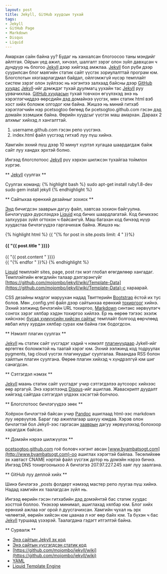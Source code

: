 ```yaml
---
layout: post
title: Jekyll, GitHub хуудсын тухай 
tags:
- Jekyll
- GitHub Page
- Markdown
- Disqus
- Liquid
---
```



Амархан сайн байна уу? Будаг нь ханхалсан блогоосоо таны мэндийг айлтгая. Ойрын үед ажил, хичээл, шалгалт зэрэг олон зүйл давхцсан ч 
дундуур нь блогоо [Jekyll][1] дээр хийгээд амжлаа. [Jekyll][1] бол рүби дээр суурилсан блог маягийн статик сайт үүсгэх зориулалттай 
програм юм. Блогспотын хязгаарлагдмал байдал, ойлгомжгүй нүсэр темплайт систем зэрэг олон зүйлээс нь нэгэнтээ залхаад байсны дээр 
[GitHub хуудас][2] [Jekyll][1]-ийг дэмждэг тухай дуулмагц уухайн тас [Jekyll][1] руу урвачихлаа. [GitHub хуудасын][2] тухай товчхон 
өгүүлэхэд энэ нь хэрэглэгчиддээ өөрсдийн дэд домайнээ үүсгэх, мөн статик html вэб хост хийх боломж олгодог юм байна. Жишээ нь миний 
гитхаб хэрэглэгчийн нэр pcetsogtoo бөгөөд би pcetsogtoo.github.com гэсэн дэд домайн эзэмшиж байна. Өөрийн хуудсыг үүсгэх маш амархан. 
Дараах 2 алхмыг хийхэд л хангалттай. 

1. username.github.com гэсэн репо үүсгэнэ.
2. index.html файл үүсгээд гитхаб луу пүш хийнэ.

Хамгийн эхний пүш дээр 10 минут хүртэл хугацаа шаардагдаж байж сайт луу хандах эрхтэй болно. 

Ингээд блогспотоос [Jekyll][1] рүү хэрхэн шилжсэн тухайгаа тоймлон хүргэе.


** [Jekyll][1] суулгах **

Суулгах команд:
{% highlight bash %}
sudo apt-get install ruby1.8-dev
sudo gem install jekyll
{% endhighlight %}

** Сайтыхаа ерөнхий дезайныг зохиох ** 


[Энд][3] бичигдсэн зааврын дагуу файл, хавтсаа зохион байгуулна. Бичлэгүүдээ дүрслэхдээ [Liquid][11] код бичих шаардлагатай. 
Код бичихээс залхуурах зүйл огтохон ч байсангүй. Маш багахан код бичээд нүүр хуудастаа бичлэгүүдээ гаргачихаж байна.  Жишээ нь:

{% highlight html %}
  {{ "{% for post in site.posts limit: 4 " }}%} 
    <div class="post">
      <h4 class="post-title">
        {{ "{{ post.title " }}}}
      </h4>
      <div class="post-content"> 
        {{ "{{ post.content " }}}}
      </div>
    </div>
  {{ "{% endfor " }}%} 
{% endhighlight %}

[Liquid][11] темплэйт sites, page, post гэх мэт глобал өгөгдөлөөр хангадаг. Темплэйтийн өгөгдлийн талаар дэлгэрэнгүйг
[https://github.com/mojombo/jekyll/wiki/Template-Data](https://github.com/mojombo/jekyll/wiki/Template-Data)-с хараарай.

CSS дезайны мэдлэг маруухан надад Твиттерийн [Bootstrap][4] ёстой их тус болов.  Мөн _config.yml файл дээр сайтынхаа 
ерөнхий [тохиргоог][8] хийнэ. Эхний ээлжинд бичлэгийн URL тохиргоо, [Markdown][5] синтакс хөрвүүлэгч сонгох зэрэг хялбар хэдэн тохиргоо хийлээ.
Ер нь өөрөө тэгээс эхэлж хийснээс [бусад хүмүүсийн хийсэн сайтыг](https://github.com/mojombo/jekyll/wiki/Sites)
темплайт болгоод өөрчлөөд явбал илүү хурдан хялбар сурах юм байна гэж бодогдсон.



** Нэмэлт плагин суулгах **


[Jekyll][1] нь статик сайт үүсгэдэг хэдий ч нэмэлт [плагинуудаар][9] Jykell-ийг өргөтгөх боломжтой нь таатай хэрэг юм. 
Эхний ээлжинд код тодруулах pygments, tag cloud үүсгэх плагинуудыг суулгалаа. Яваандаа RSS болон хайлтын плагин суулгана. 
Өөрөө плагин хийхэд ч хүндрэлгүй юм шиг санагдсан.

 
** Сэтгэгдэл нэмэх ** 


[Jekyll][1] маань статик сайт үүсгэдэг учир сэтгэгдэлээ аутсоорс хийхээс өөр аргагүй. Энэ хэрэглээнд [Disqus][6]-ийг ашиглав. 
Жаваскрипт дуудалт хийгээд сайтдаа сэтгэгдэл үлдээх хэсэгтэй болчлоо.


** Блогспотоос бичлэгүүдээ зөөх **

Хоёрхон бичлэгтэй байсан учир [Pandoc](http://johnmacfarlane.net/pandoc/try) ашиглаад html-ээс markdown луу хөрвүүлэв.
Бараг гар ажиллагаар шахуу юмдаа. Хэрэв олон бичлэгтэй бол Jekyll-ээс гаргасан [зааврын](https://github.com/mojombo/jekyll/wiki/blog-migrations)
дагуу хөрвүүлэхэд болохоор харагдаж байсан.


** Домэйн нэрээ шилжүүлэх **

[pcetsogtoo.github.com](http://pcetsogtoo.github.com) гоё боловч нэгэнт авсан [www.byambatsogt.com](http://www.byambatsogt.com)-оо ашиглах хэрэгтэй байлаа. 
Төсөлийхөө эх хавтаст CNAME нэртэй файл үүсгэж дотор нь домэйн нэрээ бичнэ. Ингээд DNS тохиргооныхоо A бичлэгээ 207.97.227.245 хаяг луу заалгана.



** GitHub луу деплой хийх **


Шинэ бичлэгээ _posts фолдерт нэмээд мастер репо луугаа пүш хийнэ. Надад хамгийн их таалагдсан зүйл нь. 




Ингээд өөрийн гэсэн гитхабийн дэд домэйнтэй бас статик хуудас хосттой боллоо. Үнэхээр минимал, ашиглахад хялбар юм. Блог хийх ерөнхий 
ажлаа нэг орой л дуусгачихсан. Хамгийн чухал нь эрх чөлөөтэй, өөрийн хийсэн юм цаанаа л нэг өөр байх юм. Та бүхэн ч бас [Jekyll][1] 
туршаад үзээрэй. Таалагдана гэдэгт итгэлтэй байна. 


** Сурвалж **


*  [Энэ сайтын Jekyll эх код](https://github.com/pcetsogtoo/source-for-pcetsogtoo.github.com)
*  [Энэ сайтын үүсгэгдсэн статик код](https://github.com/pcetsogtoo/pcetsogtoo.github.com)
*  [https://github.com/mojombo/jekyll/wiki](https://github.com/mojombo/jekyll/wiki)
*  [YAML](https://github.com/mojombo/jekyll/wiki/yaml-front-matter)
*  [Liquid Template Engine](http://www.liquidmarkup.org/)


  [1]: https://github.com/mojombo/jekyll
  [2]: http://pages.github.com
  [3]: https://github.com/mojombo/jekyll/wiki/Usage
  [4]: http://twitter.github.com/bootstrap
  [5]: http://daringfireball.net/projects/markdown
  [6]: http://disqus.com
  [7]: https://github.com/blog/315-cname-support-for-github-pages 
  [8]: https://github.com/mojombo/jekyll/wiki/Configuration
  [9]: https://github.com/mojombo/jekyll/wiki/Plugins
  [11]: https://github.com/shopify/liquid/wiki/liquid-for-designers


